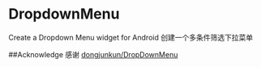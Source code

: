 # DropdownMenu
Create a Dropdown Menu widget for Android
创建一个多条件筛选下拉菜单

##Acknowledge
感谢 [dongjunkun/DropDownMenu](https://github.com/dongjunkun/DropDownMenu)
